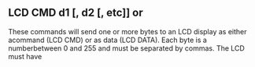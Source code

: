 ## LCD CMD d1 [, d2 [, etc]] or

These commands will send one or more bytes to an LCD display as either acommand (LCD CMD) or as data (LCD DATA). Each byte is a numberbetween 0 and 255 and must be separated by commas. The LCD must have